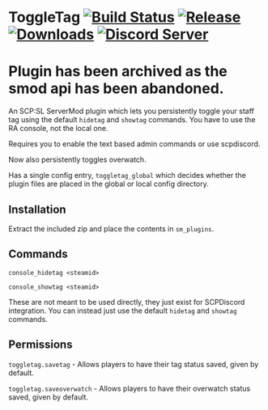 # ToggleTag [![Build Status](https://jenkins.karlofduty.com/job/ToggleTag/job/master/badge/icon)](https://jenkins.karlofduty.comblue/organizations/jenkins/ToggleTag/activity) [![Release](https://img.shields.io/github/release/KarlofDuty/ToggleTag.svg)](https://github.com/KarlOfDuty/ToggleTag/releases) [![Downloads](https://img.shields.io/github/downloads/KarlOfDuty/ToggleTag/total.svg)](https://github.com/KarlOfDuty/ToggleTag/releases) [![Discord Server](https://img.shields.io/discord/430468637183442945.svg?label=discord)](https://discord.gg/C5qMvkj)

# Plugin has been archived as the smod api has been abandoned.

An SCP:SL ServerMod plugin which lets you persistently toggle your staff tag using the default `hidetag` and `showtag` commands. You have to use the RA console, not the local one.

Requires you to enable the text based admin commands or use scpdiscord.

Now also persistently toggles overwatch.

Has a single config entry, `toggletag_global` which decides whether the plugin files are placed in the global or local config directory.

## Installation

Extract the included zip and place the contents in `sm_plugins`.

## Commands

`console_hidetag <steamid>`

`console_showtag <steamid>`

These are not meant to be used directly, they just exist for SCPDiscord integration. You can instead just use the default `hidetag` and `showtag` commands.

## Permissions

`toggletag.savetag` - Allows players to have their tag status saved, given by default.

`toggletag.saveoverwatch` - Allows players to have their overwatch status saved, given by default.
